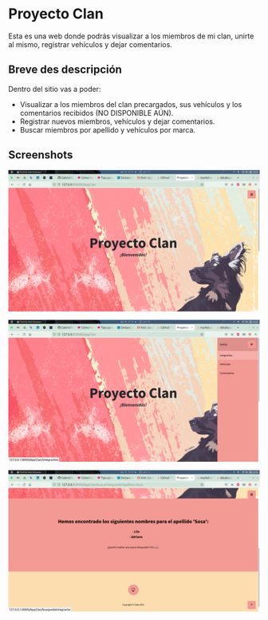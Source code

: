 # Proyecto Clan

Esta es una web donde podrás visualizar a los miembros de mi clan, unirte al mismo, registrar vehículos y dejar comentarios.

## Breve des descripción

Dentro del sitio vas a poder:

- Visualizar a los miembros del clan precargados, sus vehículos y los comentarios recibidos (NO DISPONIBLE AÚN).
- Registrar nuevos miembros, vehículos y dejar comentarios.
- Buscar miembros por apellido y vehículos por marca.

## Screenshots

![Screenshot del inicio:](/Screenshots/Screenshot-001.png)

![Screenshot de la barra de navegación:](/Screenshots/Screenshot-002.png)

![Screenshot de búsqueda de integrantes:](/Screenshots/Screenshot-003.png)


